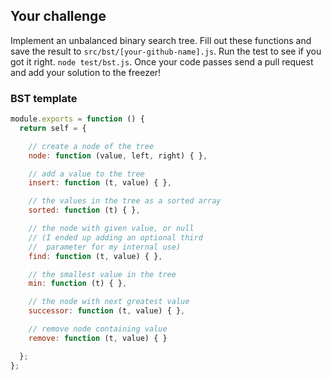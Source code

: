 ## Your challenge

Implement an unbalanced binary search tree. Fill out these functions
and save the result to `src/bst/[your-github-name].js`. Run the
test to see if you got it right. `node test/bst.js`. Once your code
passes send a pull request and add your solution to the freezer!

### BST template

```js
module.exports = function () {
  return self = {

    // create a node of the tree
    node: function (value, left, right) { },

    // add a value to the tree
    insert: function (t, value) { },

    // the values in the tree as a sorted array
    sorted: function (t) { },

    // the node with given value, or null
    // (I ended up adding an optional third
    //  parameter for my internal use)
    find: function (t, value) { },

    // the smallest value in the tree
    min: function (t) { },

    // the node with next greatest value
    successor: function (t, value) { },

    // remove node containing value
    remove: function (t, value) { }

  };
};
```
